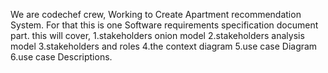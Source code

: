 We are codechef crew, Working to Create Apartment recommendation System.
For that this is one  Software requirements specification document part.
this will cover,
      1.stakeholders onion model
      2.stakeholders analysis model
      3.stakeholders and roles 
      4.the context diagram
      5.use case Diagram
      6.use case Descriptions.
